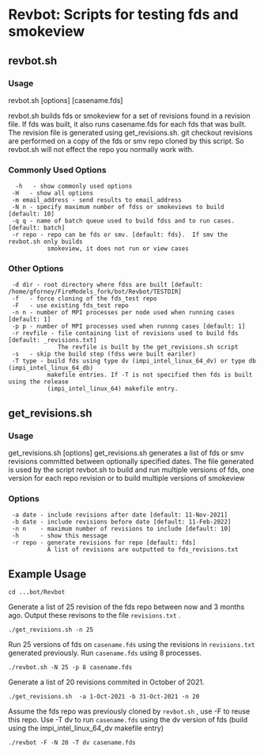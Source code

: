# Revbot: Scripts for testing fds and smokeview

## revbot.sh 

### Usage

revbot.sh [options] [casename.fds]

revbot.sh builds fds or smokeview for a set of revisions found in a
revision file. If fds was built, it also runs casename.fds for each
fds that was built. The revision file is generated using get_revisions.sh.
git checkout revisions are performed on a copy of the fds or smv
repo cloned by this script.  So revbot.sh will not effect the repo
you normally work with.

### Commonly Used Options

```
  -h   - show commonly used options
 -H   - show all options
 -m email_address - send results to email_address
 -N n - specify maximum number of fdss or smokeviews to build [default: 10]
 -q q - name of batch queue used to build fdss and to run cases. [default: batch]
 -r repo - repo can be fds or smv. [default: fds}.  If smv the revbot.sh only builds
           smokeview, it does not run or view cases
```

### Other Options

```
 -d dir - root directory where fdss are built [default: /home/gforney/FireModels_fork/bot/Revbot/TESTDIR]
 -f   - force cloning of the fds_test repo
 -F   - use existing fds_test repo
 -n n - number of MPI processes per node used when running cases [default: 1]
 -p p - number of MPI processes used when runnng cases [default: 1]
 -r revfile - file containing list of revisions used to build fds [default: _revisions.txt]
              The revfile is built by the get_revisions.sh script
 -s   - skip the build step (fdss were built eariler)
 -T type - build fds using type dv (impi_intel_linux_64_dv) or type db (impi_intel_linux_64_db)
           makefile entries. If -T is not specified then fds is built using the release
           (impi_intel_linux_64) makefile entry.
```

## get_revisions.sh

### Usage

get_revisions.sh [options]
get_revisions.sh generates a list of fds or smv revisions
committed between optionally specified dates.  The file
generated is used by the script revbot.sh to build and run
multiple versions of fds, one version for each repo
revision or to build multiple versions of smokeview


### Options

```
 -a date - include revisions after date [default: 11-Nov-2021]
 -b date - include revisions before date [default: 11-Feb-2022]
 -n n    - maximum number of revisions to include [default: 10]
 -h      - show this message
 -r repo - generate revisions for repo [default: fds]
           A list of revisions are outputted to fds_revisions.txt
 ```
 
 ## Example Usage
 
```cd ...bot/Revbot```

Generate a list of 25 revision of the fds repo between now and 3 months ago. Output these revisons to the file ```revisions.txt``` .

``` ./get_revisions.sh -n 25 ```

Run 25 versions of fds on ```casename.fds``` using the revisions in ```revisions.txt```  generated previously.  Run ```casename.fds``` using 8 processes.

```./revbot.sh -N 25 -p 8 casename.fds```
 
 Generate a list of 20 revisions commited in October of 2021.  

``` ./get_revisions.sh  -a 1-Oct-2021 -b 31-Oct-2021 -n 20 ```

Assume the fds repo was previously cloned by ```revbot.sh``` , use -F to reuse this repo. Use -T dv to run ```casename.fds``` using the dv version of fds
(build using the impi_intel_linux_64_dv makefile entry)

```./revbot -F -N 20 -T dv casename.fds```
